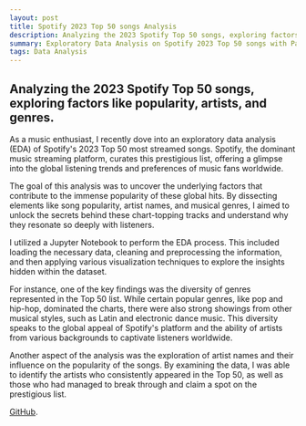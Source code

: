 ```yaml
---
layout: post
title: Spotify 2023 Top 50 songs Analysis
description: Analyzing the 2023 Spotify Top 50 songs, exploring factors like popularity, artists, and genres to uncover the secrets behind these global hits and their resonance with listeners worldwide.
summary: Exploratory Data Analysis on Spotify 2023 Top 50 songs with Pandas and NumPy.
tags: Data Analysis
---
```



## Analyzing the 2023 Spotify Top 50 songs, exploring factors like popularity, artists, and genres.

As a music enthusiast, I recently dove into an exploratory data analysis (EDA) of Spotify's 2023 Top 50 most streamed songs. Spotify, the dominant music streaming platform, curates this prestigious list, offering a glimpse into the global listening trends and preferences of music fans worldwide.

The goal of this analysis was to uncover the underlying factors that contribute to the immense popularity of these global hits. By dissecting elements like song popularity, artist names, and musical genres, I aimed to unlock the secrets behind these chart-topping tracks and understand why they resonate so deeply with listeners.

I utilized a Jupyter Notebook to perform the EDA process. This included loading the necessary data, cleaning and preprocessing the information, and then applying various visualization techniques to explore the insights hidden within the dataset.

For instance, one of the key findings was the diversity of genres represented in the Top 50 list. While certain popular genres, like pop and hip-hop, dominated the charts, there were also strong showings from other musical styles, such as Latin and electronic dance music. This diversity speaks to the global appeal of Spotify's platform and the ability of artists from various backgrounds to captivate listeners worldwide.

Another aspect of the analysis was the exploration of artist names and their influence on the popularity of the songs. By examining the data, I was able to identify the artists who consistently appeared in the Top 50, as well as those who had managed to break through and claim a spot on the prestigious list.

[GitHub](https://github.com/Sri-Harshith9/Spotify-Top-50-Analysis/).